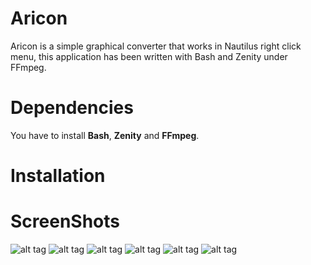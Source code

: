 # Aricon
Aricon is a simple graphical converter that works in Nautilus right click menu, this application has been written with Bash and Zenity under FFmpeg.
# Dependencies
You have to install <b>Bash</b>, <b>Zenity</b> and <b>FFmpeg</b>.
# Installation
# ScreenShots

![alt tag](http://hosseinws.ir/aricon/aricon/1.jpg "Aricon")
![alt tag](http://hosseinws.ir/aricon/aricon/2.jpg "Aricon")
![alt tag](http://hosseinws.ir/aricon/aricon/3.jpg "Aricon")
![alt tag](http://hosseinws.ir/aricon/aricon/4.jpg "Aricon")
![alt tag](http://hosseinws.ir/aricon/aricon/5.jpg "Aricon")
![alt tag](http://hosseinws.ir/aricon/aricon/6.jpg "Aricon")

